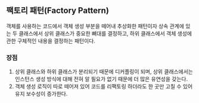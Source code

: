 ## 팩토리 패턴(Factory Pattern)
객체를 사용하는 코드에서 객체 생성 부분을 떼어내 추상화한 패턴이자 상속 관계에 있는 두 클래스에서 상위 클래스가 중요한 뼈대를 결정하고, 하위 클래스에서 객체 생성에 관한 구체적인 내용을 결정하는 패턴이다.

### 장점
1. 상위 클래스와 하위 클래스가 분리되기 때문에 디커플링이 되며, 상위 클래스에서는 인스턴스 생성 방식에 대해 전혀 알 필요가 없기 때문에 더 많은 유연성을 갖는다.
2. 객체 생성 로직이 따로 떼어져 있어 코드를 리팩토링 하더라도 한 곳만 고칠 수 있어 유지 보수성이 증가한다.

